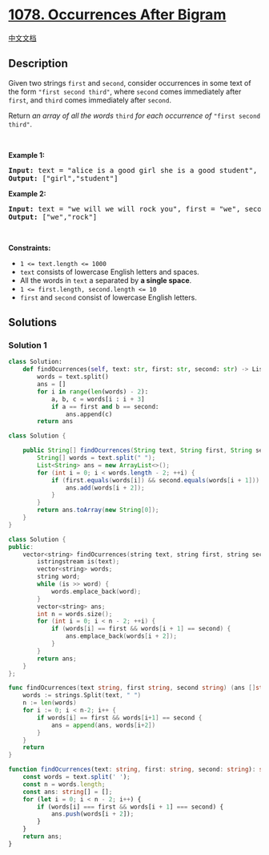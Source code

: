 # [1078. Occurrences After Bigram](https://leetcode.com/problems/occurrences-after-bigram)

[中文文档](./solution/1000-1099/1078.Occurrences%20After%20Bigram/README.md)

<!-- tags:String -->

## Description

<p>Given two strings <code>first</code> and <code>second</code>, consider occurrences in some text of the form <code>&quot;first second third&quot;</code>, where <code>second</code> comes immediately after <code>first</code>, and <code>third</code> comes immediately after <code>second</code>.</p>

<p>Return <em>an array of all the words</em> <code>third</code> <em>for each occurrence of</em> <code>&quot;first second third&quot;</code>.</p>

<p>&nbsp;</p>
<p><strong class="example">Example 1:</strong></p>
<pre><strong>Input:</strong> text = "alice is a good girl she is a good student", first = "a", second = "good"
<strong>Output:</strong> ["girl","student"]
</pre><p><strong class="example">Example 2:</strong></p>
<pre><strong>Input:</strong> text = "we will we will rock you", first = "we", second = "will"
<strong>Output:</strong> ["we","rock"]
</pre>
<p>&nbsp;</p>
<p><strong>Constraints:</strong></p>

<ul>
	<li><code>1 &lt;= text.length &lt;= 1000</code></li>
	<li><code>text</code> consists of lowercase English letters and spaces.</li>
	<li>All the words in <code>text</code> a separated by <strong>a single space</strong>.</li>
	<li><code>1 &lt;= first.length, second.length &lt;= 10</code></li>
	<li><code>first</code> and <code>second</code> consist of lowercase English letters.</li>
</ul>

## Solutions

### Solution 1

<!-- tabs:start -->

```python
class Solution:
    def findOcurrences(self, text: str, first: str, second: str) -> List[str]:
        words = text.split()
        ans = []
        for i in range(len(words) - 2):
            a, b, c = words[i : i + 3]
            if a == first and b == second:
                ans.append(c)
        return ans
```

```java
class Solution {

    public String[] findOcurrences(String text, String first, String second) {
        String[] words = text.split(" ");
        List<String> ans = new ArrayList<>();
        for (int i = 0; i < words.length - 2; ++i) {
            if (first.equals(words[i]) && second.equals(words[i + 1])) {
                ans.add(words[i + 2]);
            }
        }
        return ans.toArray(new String[0]);
    }
}
```

```cpp
class Solution {
public:
    vector<string> findOcurrences(string text, string first, string second) {
        istringstream is(text);
        vector<string> words;
        string word;
        while (is >> word) {
            words.emplace_back(word);
        }
        vector<string> ans;
        int n = words.size();
        for (int i = 0; i < n - 2; ++i) {
            if (words[i] == first && words[i + 1] == second) {
                ans.emplace_back(words[i + 2]);
            }
        }
        return ans;
    }
};
```

```go
func findOcurrences(text string, first string, second string) (ans []string) {
	words := strings.Split(text, " ")
	n := len(words)
	for i := 0; i < n-2; i++ {
		if words[i] == first && words[i+1] == second {
			ans = append(ans, words[i+2])
		}
	}
	return
}
```

```ts
function findOcurrences(text: string, first: string, second: string): string[] {
    const words = text.split(' ');
    const n = words.length;
    const ans: string[] = [];
    for (let i = 0; i < n - 2; i++) {
        if (words[i] === first && words[i + 1] === second) {
            ans.push(words[i + 2]);
        }
    }
    return ans;
}
```

<!-- tabs:end -->

<!-- end -->
